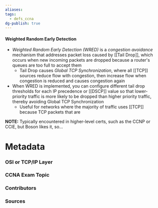 ```yaml
---
aliases: 
tags:
  - defs_ccna
dg-publish: true
---
```

#### Weighted Random Early Detection
- *Weighted Random Early Detection (WRED)* is a *congestion avoidance* mechanism that addresses packet loss caused by [[Tail Drop]], which occurs when new incoming packets are dropped because a router's queues are too full to accept them
	- Tail Drop causes *Global TCP Synchronization*, where all [[TCP]] sources reduce flow with congestion, then increase flow when congestion is reduced and causes congestion again
- When WRED is implemented, you can configure different tail drop thresholds for each IP precedence or [[DSCP]] value so that lower-priority traffic is more likely to be dropped than higher priority traffic, thereby avoiding Global TCP Synchronization
	- Useful for networks where the majority of traffic uses [[TCP]] because TCP packets that are 


**NOTE:** Typically encountered in higher-level certs, such as the CCNP or CCIE, but Boson likes it, so...



# Metadata
### OSI or TCP/IP Layer

### CCNA Exam Topic

### Contributors

### Sources
